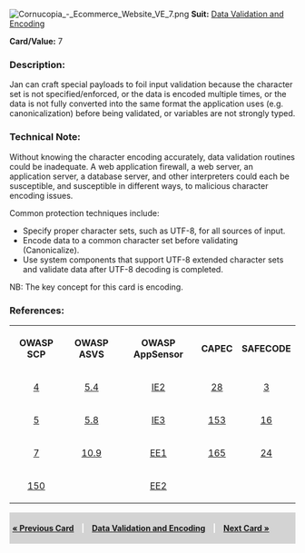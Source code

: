 ![Cornucopia_-_Ecommerce_Website_VE_7.png](Cornucopia_-_Ecommerce_Website_VE_7.png
"Cornucopia_-_Ecommerce_Website_VE_7.png") **Suit:** [Data Validation
and Encoding](Cornucopia_-_Ecommerce_Website_-_VE "wikilink")

**Card/Value:** 7

### Description:

Jan can craft special payloads to foil input validation because the
character set is not specified/enforced, or the data is encoded multiple
times, or the data is not fully converted into the same format the
application uses (e.g. canonicalization) before being validated, or
variables are not strongly typed.

### Technical Note:

Without knowing the character encoding accurately, data validation
routines could be inadequate. A web application firewall, a web server,
an application server, a database server, and other interpreters could
each be susceptible, and susceptible in different ways, to malicious
character encoding issues.

Common protection techniques include:

  - Specify proper character sets, such as UTF-8, for all sources of
    input.
  - Encode data to a common character set before validating
    (Canonicalize).
  - Use system components that support UTF-8 extended character sets and
    validate data after UTF-8 decoding is completed.

NB: The key concept for this card is encoding.

### References:

<table class="wikitable" style="text-align:center;">

<tr>

<th>

OWASP SCP

</th>

<th>

OWASP ASVS

</th>

<th>

OWASP AppSensor

</th>

<th>

CAPEC

</th>

<th>

SAFECODE

</th>

</tr>

<tr>

<td>

[4](OWASP_Secure_Coding_Practices_Checklist#4 "wikilink")

</td>

<td>

[5.4](OWASP_Application_Security_Verification_Standard#5.4 "wikilink")

</td>

<td>

[IE2](AppSensor_DetectionPoints#IE2 "wikilink")

</td>

<td>

[28](https://capec.mitre.org/data/definitions/28.html)

</td>

<td>

[3](SAFECode_Practical_Security_Stories#3 "wikilink")

</td>

</tr>

<tr>

<td>

[5](OWASP_Secure_Coding_Practices_Checklist#5 "wikilink")

</td>

<td>

[5.8](OWASP_Application_Security_Verification_Standard#5.8 "wikilink")

</td>

<td>

[IE3](AppSensor_DetectionPoints#IE3 "wikilink")

</td>

<td>

[153](https://capec.mitre.org/data/definitions/153.html)

</td>

<td>

[16](SAFECode_Practical_Security_Stories#16 "wikilink")

</td>

</tr>

<tr>

<td>

[7](OWASP_Secure_Coding_Practices_Checklist#7 "wikilink")

</td>

<td>

[10.9](OWASP_Application_Security_Verification_Standard#10.9 "wikilink")

</td>

<td>

[EE1](AppSensor_DetectionPoints#EE1 "wikilink")

</td>

<td>

[165](https://capec.mitre.org/data/definitions/165.html)

</td>

<td>

[24](SAFECode_Practical_Security_Stories#24 "wikilink")

</td>

</tr>

<tr>

<td>

[150](OWASP_Secure_Coding_Practices_Checklist#150 "wikilink")

</td>

<td>

</td>

<td>

[EE2](AppSensor_DetectionPoints#EE2 "wikilink")

</td>

<td>

</td>

<td>

</td>

</tr>

</table>

<div style="padding:5px;background:LightGray;color:White;font-weight:bold;">

[« Previous Card](Cornucopia_-_Ecommerce_Website_-_VE_6 "wikilink")
<span style="padding-left:10px;padding-right:10px;"> |</span> [Data
Validation and Encoding](Cornucopia_-_Ecommerce_Website_-_VE "wikilink")
<span style="padding-left:10px;padding-right:10px;"> |</span> [Next Card
»](Cornucopia_-_Ecommerce_Website_-_VE_8 "wikilink")

</div>